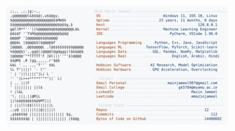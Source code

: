 <picture>
  <source srcset="https://raw.githubusercontent.com/mmazinjameel/mmazinjameel/main/dark_mode.svg?v=1760324587" media="(prefers-color-scheme: dark)">
  <img src="https://raw.githubusercontent.com/mmazinjameel/mmazinjameel/main/light_mode.svg?v=1760324587">
</picture>
